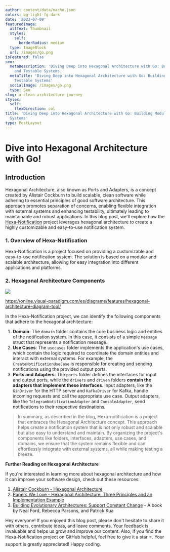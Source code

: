 ```yaml
---
author: content/data/nacho.json
colors: bg-light-fg-dark
date: '2023-07-09'
featuredImage:
  altText: Thumbnail
  styles:
    self:
      borderRadius: medium
  type: ImageBlock
  url: /images/go.png
isFeatured: false
seo:
  metaDescription: 'Diving Deep into Hexagonal Architecture with Go: Building Modular
    and Testable Systems.'
  metaTitle: 'Diving Deep into Hexagonal Architecture with Go: Building Modular and
    Testable Systems'
  socialImage: /images/go.png
  type: Seo
slug: a-clean-architecture-journey
styles:
  self:
    flexDirection: col
title: 'Diving Deep into Hexagonal Architecture with Go: Building Modular and Testable
  Systems'
type: PostLayout
---
```


# Dive into Hexagonal Architecture with Go!

## Introduction

Hexagonal Architecture, also known as Ports and Adapters, is a concept created by Alistair Cockburn to build scalable, clean software while adhering to essential principles of good software architecture. This approach promotes separation of concerns, enabling flexible integration with external systems and enhancing testability, ultimately leading to maintainable and robust applications. In this blog post, we'll explore how the  [Hexa-Notification](https://github.com/igloar96/hexa-notification?ref=0.0.0.0)  project leverages hexagonal architecture to create a highly customizable and easy-to-use notification system.

### 1. Overview of Hexa-Notification

Hexa-Notification is a project focused on providing a customizable and easy-to-use notification system. The solution is based on a modular and scalable architecture, allowing for easy integration into different applications and platforms.

### 2. Hexagonal Architecture Components

![](/images/hexagonal.png)

https://online.visual-paradigm.com/es/diagrams/features/hexagonal-architecture-diagram-tool/

In the Hexa-Notification project, we can identify the following components that adhere to the hexagonal architecture:

1.  **Domain**: The  `domain`  folder contains the core business logic and entities of the notification system. In this case, it consists of a simple  `Message`  struct that represents a notification message.
2.  **Use Cases**: The  `usecases`  folder implements the application's use cases, which contain the logic required to coordinate the domain entities and interact with external systems. For example, the  `CreateNotificationUseCase`  is responsible for creating and sending notifications using the provided output ports.
3.  **Ports and Adapters**: The  `ports`  folder defines the interfaces for input and output ports, while the  `drivers`  and  `driven`  folders  **contain the adapters that implement these interfaces**. Input adapters, like the  `GinDriver`  for the HTTP server and  `KafkaDriver`  for Kafka, handle incoming requests and call the appropriate use case. Output adapters, like the  `TelegramNotificationAdapter`  and  `ConsoleAdapter`, send notifications to their respective destinations.


> In summary, as described in the blog, Hexa-notification is a project that embraces the Hexagonal Architecture concept. This approach helps create a notification system that is not only robust and scalable but also easy to understand and maintain. By organizing the project's components like folders, interfaces, adapters, use cases, and domains, we ensure that the system remains flexible and can effortlessly integrate with external systems, all while making testing a breeze.

**Further Reading on Hexagonal Architecture**

If you're interested in learning more about hexagonal architecture and how it can improve your software design, check out these resources:

1.  [Alistair Cockburn - Hexagonal Architecture](https://alistair.cockburn.us/hexagonal-architecture/?ref=0.0.0.0)
2.  [Papers We Love - Hexagonal Architecture: Three Principles and an Implementation Example](https://www.youtube.com/watch?v=th4AgBcrEHA&ref=0.0.0.0)
3.  [Building Evolutionary Architectures: Support Constant Change](https://www.oreilly.com/library/view/building-evolutionary-architectures/9781491986356/?ref=0.0.0.0)  - A book by Neal Ford, Rebecca Parsons, and Patrick Kua

Hey everyone! If you enjoyed this blog post, please don't hesitate to share it with others, contribute ideas, and leave comments. Your feedback is invaluable and helps us grow and improve our content. Also, if you find the Hexa-Notification project on GitHub helpful, feel free to give it a star ⭐. Your support is greatly appreciated! Happy coding.